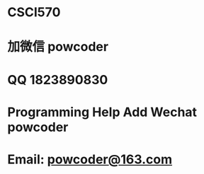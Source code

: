 # CSCI570
# 加微信 powcoder

# QQ 1823890830

# Programming Help Add Wechat powcoder

# Email: powcoder@163.com

